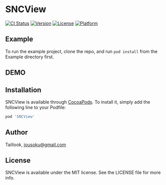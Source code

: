 # SNCView

[![CI Status](http://img.shields.io/travis/Taillook/SNCView.svg?style=flat)](https://travis-ci.org/Taillook/SNCView)
[![Version](https://img.shields.io/cocoapods/v/SNCView.svg?style=flat)](http://cocoapods.org/pods/SNCView)
[![License](https://img.shields.io/cocoapods/l/SNCView.svg?style=flat)](http://cocoapods.org/pods/SNCView)
[![Platform](https://img.shields.io/cocoapods/p/SNCView.svg?style=flat)](http://cocoapods.org/pods/SNCView)

## Example

To run the example project, clone the repo, and run `pod install` from the Example directory first.

## DEMO

## Installation

SNCView is available through [CocoaPods](http://cocoapods.org). To install
it, simply add the following line to your Podfile:

```ruby
pod 'SNCView'
```

## Author

Taillook, jousoku@gmail.com

## License

SNCView is available under the MIT license. See the LICENSE file for more info.
